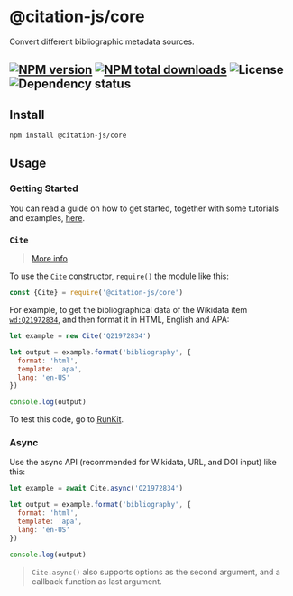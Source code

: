 # @citation-js/core
Convert different bibliographic metadata sources.

[![NPM version](https://img.shields.io/npm/v/@citation-js/core.svg)](https://npmjs.org/package/@citation-js/core)
[![NPM total downloads](https://img.shields.io/npm/dt/@citation-js/core.svg)](https://npmcharts.com/compare/@citation-js%2Fcore?minimal=true)
![License](https://img.shields.io/npm/l/@citation-js/core.svg)
![Dependency status](https://img.shields.io/librariesio/release/npm/@citation-js/core)
---

## Install

    npm install @citation-js/core

## Usage

### Getting Started

You can read a guide on how to get started, together with some tutorials and examples, [here](https://citation.js.org/api/tutorial-getting_started.html).

### `Cite`

> [More info](https://citation.js.org/api/tutorial-cite_.html)

To use the [`Cite`](#cite) constructor, `require()` the module like this:

```js
const {Cite} = require('@citation-js/core')
```

For example, to get the bibliographical data of the Wikidata item [`wd:Q21972834`](https://wikidata.org/wiki/Q21972834), and then format it in HTML, English and APA:

```js
let example = new Cite('Q21972834')

let output = example.format('bibliography', {
  format: 'html',
  template: 'apa',
  lang: 'en-US'
})

console.log(output)
```

To test this code, go to [RunKit](https://runkit.com/larsgw/591b5651bd9b40001113931c).

### Async

Use the async API (recommended for Wikidata, URL, and DOI input) like this:

```js
let example = await Cite.async('Q21972834')

let output = example.format('bibliography', {
  format: 'html',
  template: 'apa',
  lang: 'en-US'
})

console.log(output)
```

> `Cite.async()` also supports options as the second argument, and a callback function as last argument.

